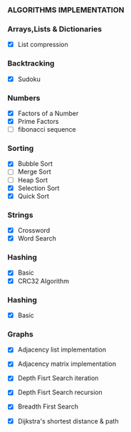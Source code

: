 ### ALGORITHMS IMPLEMENTATION

### Arrays,Lists & Dictionaries
- [x] List compression

### Backtracking

- [x] Sudoku

### Numbers

- [x] Factors of a Number
- [x] Prime Factors
- [ ] fibonacci sequence

### Sorting

- [x] Bubble Sort
- [ ] Merge Sort
- [ ] Heap Sort
- [x] Selection Sort
- [x] Quick Sort

### Strings

- [x] Crossword
- [x] Word Search

### Hashing
- [x] Basic
- [x] CRC32 Algorithm

### Hashing
- [x] Basic 

### Graphs
- [x] Adjacency list implementation
- [x] Adjacency matrix implementation
- [x] Depth Fisrt Search iteration
- [x] Depth Fisrt Search recursion
- [x] Breadth First Search
- [x] Dijkstra's shortest distance & path


